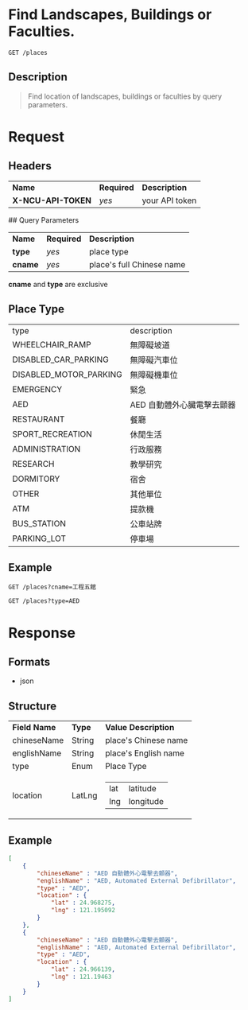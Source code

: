 # Find Landscapes, Buildings or Faculties.

```
GET /places
```

## Description
> Find location of landscapes, buildings or faculties by query parameters.

# Request
## Headers
<table>
  <tr>
    <td><b>Name</b></td>
    <td><b>Required</b></td>
    <td><b>Description</b></td>
  </tr>
  <tr>
    <td><b>X-NCU-API-TOKEN</b></td>
    <td><i>yes</i></td>
    <td>your API token</td>
  </tr>
</table>
## Query Parameters
<table>
  <tr>
    <td><b>Name</b></td>
    <td><b><b>Required</b></b></td>
    <td><b>Description</b></td>
  </tr>
  <tr>
	<td><b>type</b></td>
	<td><i>yes</i></td>
	<td>place type</td>
  </tr>
  <tr>
	<td><b>cname</b></td>
	<td><i>yes</i></td>
	<td>place's full Chinese name</td>
  </tr>
</table>

**cname** and **type** are exclusive

## Place Type
<table>
	<tr>
		<td>type</td>
		<td>description</td>
	</tr>
	<tr>
		<td>WHEELCHAIR_RAMP</td>
		<td>無障礙坡道</td>
	</tr>
	<tr>
		<td>DISABLED_CAR_PARKING</td>
		<td>無障礙汽車位</td>
	</tr>
	<tr>
		<td>DISABLED_MOTOR_PARKING</td>
		<td>無障礙機車位</td>
	</tr>
	<tr>
		<td>EMERGENCY</td>
		<td>緊急</td>
	</tr>
	<tr>
		<td>AED</td>
		<td>AED 自動體外心臟電擊去顫器</td>
	</tr>
	<tr>
		<td>RESTAURANT</td>
		<td>餐廳</td>
	</tr>
	<tr>
		<td>SPORT_RECREATION</td>
		<td>休閒生活</td>
	</tr>
	<tr>
		<td>ADMINISTRATION</td>
		<td>行政服務</td>
	</tr>
	<tr>
		<td>RESEARCH</td>
		<td>教學研究</td>
	</tr>
	<tr>
		<td>DORMITORY</td>
		<td>宿舍</td>
	</tr>
	<tr>
		<td>OTHER</td>
		<td>其他單位</td>
	</tr>
	<tr>
		<td>ATM</td>
		<td>提款機</td>
	</tr>
	<tr>
		<td>BUS_STATION</td>
		<td>公車站牌</td>
	</tr>
	<tr>
		<td>PARKING_LOT</td>
		<td>停車場</td>
	</tr>
</table>

## Example

```
GET /places?cname=工程五館
```

```
GET /places?type=AED
```

# Response

## Formats
- json

## Structure
<table>
	<tr>
		<td><b>Field Name</b></td>
		<td><b>Type</b></td>
		<td><b>Value Description</b></td>
	</tr>
	<tr>
	   <td>chineseName</td>
	   <td>String</td>
	   <td>place's Chinese name</td>
	</tr>
	<tr>
	   <td>englishName</td>
	   <td>String</td>
	   <td>place's English name</td>
	</tr>
	<tr>
		<td>type</td>
		<td>Enum</td>
		<td>Place Type</td>
	</tr>
	<tr>
	   <td>location</td>
	   <td>LatLng</td>
	   <td>
		<table>
			<tr>
				<td>lat</td>
				<td>latitude</td>
			</tr>
			<tr>
				<td>lng</td>
				<td>longitude</td>
			</tr>
		</table>
	</td>
	</tr>
</table>

## Example
```json
[
	{
		"chineseName" : "AED 自動體外心電擊去顫器",
		"englishName" : "AED, Automated External Defibrillator",
		"type" : "AED",
		"location" : {
			"lat" : 24.968275,
			"lng" : 121.195092
		}
	}, 
	{
		"chineseName" : "AED 自動體外心電擊去顫器",
		"englishName" : "AED, Automated External Defibrillator",
		"type" : "AED",
		"location" : {
			"lat" : 24.966139,
			"lng" : 121.19463
		}
	}
]
```

